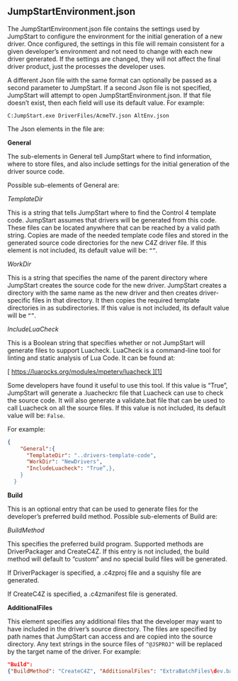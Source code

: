 
## JumpStartEnvironment.json

The JumpStartEnvironment.json file contains the settings used by JumpStart
to configure the environment for the initial generation of a new
driver. Once configured, the settings in this file will remain consistent for a
given developer’s environment and not need to change with each new
driver generated. If the settings are changed, they will not affect the final driver product, just the processes the developer uses.

A different Json file with the same format can optionally be passed as a
second parameter to JumpStart. If a second Json file is not specified,
JumpStart will attempt to open JumpStartEnvironment.json. If that file
doesn’t exist, then each field will use its default value. For example:


`C:JumpStart.exe DriverFiles/AcmeTV.json AltEnv.json`


The Json elements in the file are:

**General**

The sub-elements in General tell JumpStart where to find information, where to store files, and also include settings for the initial generation of the driver source code.

Possible sub-elements of General are:

_TemplateDir_

This is a string that tells JumpStart where to find the Control 4 template code. JumpStart assumes that drivers will be generated from this code. These files can be located anywhere that can be reached by a valid path string. Copies are  made of the needed template code files and stored in the generated source code directories for the new C4Z driver file. If this element is not included, its default value will be: `“”`.


_WorkDir_

This is a string that specifies the name of the parent directory where JumpStart creates the source code for the new driver. JumpStart creates a directory with the same name as the new driver and then creates driver-specific files in that directory. It then copies the required template directories in as subdirectories. If this value is not included, its default value will be `“”`.


_IncludeLuaCheck_

This is a Boolean string that specifies whether or not JumpStart will generate files to support Luacheck. LuaCheck is a command-line tool for linting and static analysis of Lua Code. It can be found at:

[ https://luarocks.org/modules/mpeterv/luacheck ][1]

Some developers have found it useful to use this tool. If this value is “True”,  JumpStart will generate a .luacheckrc file that Luacheck can use to check the source code. It will also generate a validate.bat file that can be used to call Luacheck on all the source files. If this value is not included, its default value will be: `False`. 

For example: 

```json
{
	"General":{
	  "TemplateDir": "..drivers-template-code", 
	  "WorkDir": "NewDrivers",
	  "IncludeLuacheck": "True”,},
	}
  }
```

**Build**

This is an optional entry that can be used to generate files for the developer’s preferred build method. Possible sub-elements of Build are:


_BuildMethod_

This specifies the preferred build program. Supported methods are DriverPackager and CreateC4Z. If this entry is not included, the build method will default to “custom” and no special build files will be generated.

If DriverPackager is specified, a .c4zproj file and a squishy file are generated.

If CreateC4Z is specified, a .c4zmanifest file is generated.


**AdditionalFiles**

This element specifies any additional files that the developer may want to have included in the driver’s source directory. The files are specified by path names that JumpStart can access and are copied into the source directory. Any text strings in the source files of `^@JSPROJ^` will be replaced by the target name of the driver. For example:

```json
"Build": 
{"BuildMethod": "CreateC4Z", "AdditionalFiles": "ExtraBatchFiles\dev.bat", "ExtraBatchFiles\rel.bat", "ExtraBatchFiles\rel.sh"},
```







[1]:	https://luarocks.org/modules/jigordev/lua-checkargs